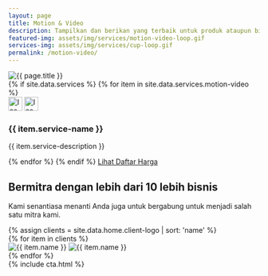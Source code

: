 ```yaml
---
layout: page
title: Motion & Video
description: Tampilkan dan berikan yang terbaik untuk produk ataupun bisnis Anda kepada calon konsumen melalui jasa video dari kami.
featured-img: assets/img/services/motion-video-loop.gif
services-img: assets/img/services/cup-loop.gif
permalink: /motion-video/
---
```


<section class="container py-4 py-sm-5 my-md-2 my-lg-3 my-xl-4 my-xxl-5">
	<div class="row align-items-center py-4 py-xl-5 my-2">
		<div class="col-md-6 offset-xl-1 order-md-2 pb-2 mb-4 mb-md-0">
			<img class="rounded border" src="{{ page.services-img | relative_url }}" alt="{{ page.title }}">
		</div>
		<div class="col-md-6 col-xl-5 order-md-1">
			<div class="pe-md-4 pe-xl-0">
				<div class="row row-cols-2">
					{% if site.data.services %}
						{% for item in site.data.services.motion-video %}
						<div class="col mb-5">
							<div class="d-table bg-secondary rounded-1 p-2 mb-3">
								<img class="d-block d-dark-mode-none m-1" src="{{ item.service-icon-dark | relative_url }}" width="28" alt="Icon">
								<img class="d-none d-dark-mode-block m-1" src="{{ item.service-icon-light | relative_url  }}" width="28" alt="Icon">
							</div>
							<h3 class="h5 mb-2">{{ item.service-name }}</h3>
							<p class="fs-sm mb-0">{{ item.service-description }}</p>
						</div>
						{% endfor %}
					{% endif %}
					<a class="btn btn-outline-dark btn-lg mx-auto" href="/pricing/">Lihat Daftar Harga</a>
				</div>
			</div>
		</div>
	</div>
</section>
<section class="container py-4 py-sm-5 my-md-2 my-lg-3 my-xl-4 my-xxl-5">
	<h2 class="h1 text-center">Bermitra dengan lebih dari 10 lebih bisnis</h2>
	<p class="text-center pb-2 pb-sm-3">Kami senantiasa menanti Anda juga untuk bergabung untuk menjadi salah satu mitra kami.</p>
    {% assign clients = site.data.home.client-logo | sort: 'name' %}
	<div class="row row-cols-2 row-cols-md-4 g-2 g-md-4">
		{% for item in clients %}
		<div class="col">
			<img class="d-block d-dark-mode-none mx-auto mb-3" src="{{ item.logo-dark | relative_url }}" width="{{ item.width }}" alt="{{ item.name }}" data-bs-container="body" data-bs-toggle="popover" data-bs-placement="top" data-bs-trigger="hover" data-bs-content="{{ item.name }}">
			<img class="d-none d-dark-mode-block mx-auto mb-3" src="{{ item.logo-light | relative_url }}" width="{{ item.width }}" alt="{{ item.name }}" data-bs-container="body" data-bs-toggle="popover" data-bs-placement="top" data-bs-trigger="hover" data-bs-content="{{ item.name }}">
		</div>
		{% endfor %}
	</div>
</section>
{% include cta.html %}